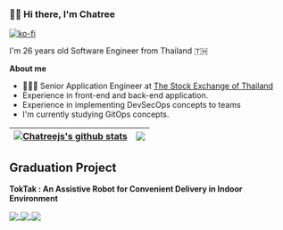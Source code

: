 ### 👋🏻 Hi there, I'm Chatree
[![ko-fi](https://ko-fi.com/img/githubbutton_sm.svg)](https://ko-fi.com/Q5Q76NB0C)

I'm 26 years old Software Engineer from Thailand 🇹🇭

**About me**

- 👨🏽‍💻 Senior Application Engineer at [The Stock Exchange of Thailand](https://www.set.or.th/)
- Experience in front-end and back-end application.
- Experience in implementing DevSecOps concepts to teams
- I'm currently studying GitOps concepts.

| <a href="https://github.com/anuraghazra/github-readme-stats"><img align="center" src="https://github-readme-stats.vercel.app/api?username=chatreejs&show_icons=true&include_all_commits=true&theme=buefy&hide_border=true" alt="Chatreejs's github stats" /></a> | <a href="https://github.com/anuraghazra/github-readme-stats"><img align="center" src="https://github-readme-stats.vercel.app/api/top-langs/?username=chatreejs&layout=compact&theme=buefy&hide_border=true" /></a> |
| ------------- | ------------- |

## Graduation Project

**TokTak : An Assistive Robot for Convenient Delivery in Indoor Environment**

<a href="https://github.com/chatreejs/assistiverobot-ros">
  <img align="center" src="https://github-readme-stats.vercel.app/api/pin/?username=chatreejs&repo=assistiverobot-ros&theme=dracula" />
</a>

<a href="https://github.com/chatreejs/assistiverobot-web-application">
  <img align="center" src="https://github-readme-stats.vercel.app/api/pin/?username=chatreejs&repo=assistiverobot-web-application&theme=dracula" />
</a>

<a href="https://github.com/chatreejs/assistiverobot-web-service">
  <img align="center" src="https://github-readme-stats.vercel.app/api/pin/?username=chatreejs&repo=assistiverobot-web-service&theme=dracula" />
</a>
